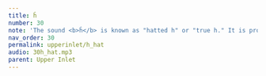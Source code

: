 ```yaml
---
title: ĥ 
number: 30
note: 'The sound <b>ĥ</b> is known as "hatted h" or "true h." It is pronounced like English h, but in Dena&#39;ina it is a rare sound. In older materials is is spelled <b>hh</b>. Note the contrast between the first two words below.'
nav_order: 30
permalink: upperinlet/h_hat
audio: 30h_hat.mp3
parent: Upper Inlet
---
```

